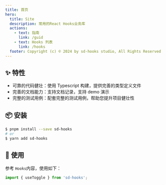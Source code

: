 ```yaml
---
title: 首页
hero:
  title: Site
  description: 常用的React Hooks业务库
  actions:
    - text: 指南
      link: /guid
    - text: Hooks 列表
      link: /hooks
  footer: Copyright (c) © 2024 by sd-hooks studio, All Rights Reserved
---
```


## ✨ 特性

- 可靠的代码健壮：使用 Typescript 构建，提供完善的类型定义文件
- 完善的文档能力：支持文档记录，支持 demo 演示
- 完整的测试用例：配套完整的测试用例，帮助您提升项目健壮性

## 📦 安装

```bash
$ pnpm install --save sd-hooks
# or
$ yarn add sd-hooks
```

## 🔨 使用

参考 `Hooks`内容，使用如下：

```ts
import { useToggle } from 'sd-hooks';
```
